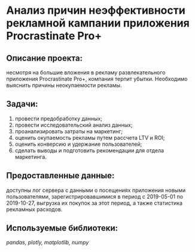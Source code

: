 # Анализ причин неэффективности рекламной кампании приложения Procrastinate Pro+


## Описание проекта: 
несмотря на большие вложения в рекламу развлекательного приложения Procrastinate Pro+, компания терпит убытки. Необходимо выяснить причины неокупаемости рекламы.

## Задачи:
1. провести предобработку данных;
2. провести исследовательский анализ данных;
3. проанализировать затраты на маркетинг;
4. оценить окупаемость рекламы путем рассчета LTV и ROI;
5. оценить конверсию и удержание пользователей;
6. сделать выводы и подготовить рекомендации для отдела маркетинга.



## Предоставленные данные:
доступны лог сервера с данными о посещениях приложения новыми пользователями, зарегистрировавшимися в период с 2019-05-01 по 2019-10-27, выгрузка их покупок за этот период, а также статистика рекламных расходов.


## Используемые библиотеки:
*pandas, plotly, matplotlib, numpy*

